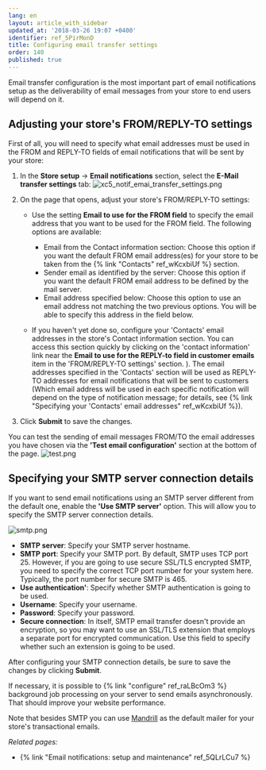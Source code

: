 ```yaml
---
lang: en
layout: article_with_sidebar
updated_at: '2018-03-26 19:07 +0400'
identifier: ref_5PirMonD
title: Configuring email transfer settings
order: 140
published: true
---
```

Email transfer configuration is the most important part of email notifications setup as the deliverability of email messages from your store to end users will depend on it.

## Adjusting your store's FROM/REPLY-TO settings

First of all, you will need to specify what email addresses must be used in the FROM and REPLY-TO fields of email notifications that will be sent by your store: 

1. In the **Store setup** -> **Email notifications** section, select the **E-Mail transfer settings** tab:
   ![xc5_notif_emai_transfer_settings.png]({{site.baseurl}}/attachments/ref_5PirMonD/xc5_notif_emai_transfer_settings.png)

2. On the page that opens, adjust your store's FROM/REPLY-TO settings:
   
   * Use the setting **Email to use for the FROM field** to specify the email address that you want to be used for the FROM field. The following options are available:
 
      * Email from the Contact information section: Choose this option if you want the default FROM email address(es) for your store to be taken from the {% link "Contacts" ref_wKcxbiUf %} section.
      * Sender email as identified by the server: Choose this option if you want the default FROM email address to be defined by the mail server.
      * Email address specified below: Choose this option to use an email address not matching the two previous options. You will be able to specify this address in the field below.

   * If you haven't yet done so, configure your 'Contacts' email addresses in the store's Contact information section. You can access this section quickly by clicking on the 'contact information' link near the **Email to use for the REPLY-to field in customer emails** item in the 'FROM/REPLY-TO settings' section.
). The email addresses specified in the 'Contacts' section will be used as REPLY-TO addresses for email notifications that will be sent to customers (Which email address will be used in each specific notification will depend on the type of notification message; for details, see {% link "Specifying your 'Contacts' email addresses" ref_wKcxbiUf %}).

3. Click **Submit** to save the changes. 

You can test the sending of email messages FROM/TO the email addresses you have chosen via the **'Test email configuration'** section at the bottom of the page. 
   ![test.png]({{site.baseurl}}/attachments/ref_5QLrLCu7/test.png)

## Specifying your SMTP server connection details

If you want to send email notifications using an SMTP server different from the default one, enable the **'Use SMTP server'** option. This will allow you to specify the SMTP server connection details.

![smtp.png]({{site.baseurl}}/attachments/ref_5PirMonD/smtp.png)

* **SMTP server**: Specify your SMTP server hostname.  
* **SMTP port**: Specify your SMTP port. By default, SMTP uses TCP port 25. However, if you are going to use secure SSL/TLS encrypted SMTP, you need to specify the correct TCP port number for your system here. Typically, the port number for secure SMTP is 465.
* **Use authentication'**: Specify whether SMTP authentication is going to be used.
* **Username**: Specify your username.
* **Password**: Specify your password.
* **Secure connection**: In itself, SMTP email transfer doesn't provide an encryption, so you may want to use an SSL/TLS extension that employs a separate port for encrypted communication. Use this field to specify whether such an extension is going to be used.

After configuring your SMTP connection details, be sure to save the changes by clicking **Submit**. 

If necessary, it is possible to {% link "configure" ref_raLBcOm3 %} background job processing on your server to send emails asynchronously. That should improve your website performance.

Note that besides SMTP you can use [Mandrill](https://market.x-cart.com/addons/mandrill-transactional-emails-integration.html "Email notifications: setup and maintenance") as the default mailer for your store's transactional emails.

_Related pages:_

   * {% link "Email notifications: setup and maintenance" ref_5QLrLCu7 %}
